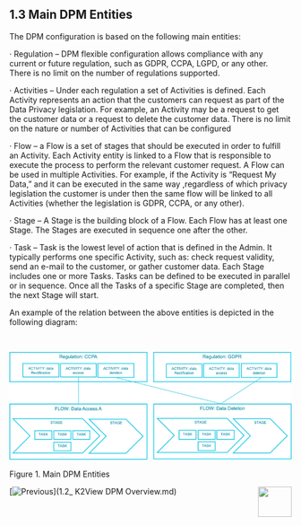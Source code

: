 ## 1.3  Main DPM Entities

The DPM configuration is based on the following main entities: 

·     Regulation – DPM flexible configuration allows compliance with any current or future regulation, such as GDPR, CCPA, LGPD, or any other. There is no limit on the number of regulations supported. 

·     Activities – Under each regulation a set of Activities is defined. Each Activity represents an action that the customers can request as part of the Data Privacy legislation. For example, an Activity may be a request to get the customer data or a request to delete the customer data. There is no limit on the nature or number of Activities that can be configured 

·     Flow – a Flow is a set of stages that should be executed in order to fulfill an Activity. Each Activity entity is linked to a Flow that is responsible to execute the process to perform the relevant customer request. A Flow can be used in multiple Activities. For example, if the Activity is “Request My Data,” and it can be executed in the same way ,regardless of which privacy legislation the customer is under then the same flow will be linked to all Activities (whether the legislation is GDPR, CCPA, or any other).

·     Stage – A Stage is the building block of a Flow. Each Flow has at least one Stage. The Stages are executed in sequence one after the other.

·     Task – Task is the lowest level of action that is defined in the Admin. It typically performs one specific Activity, such as: check request validity, send an e-mail to the customer, or gather customer data. Each Stage includes one or more Tasks. Tasks can be defined to be executed in parallel or in sequence. Once all the Tasks of a specific Stage are completed, then the next Stage will start.

An example of the relation between the above entities is depicted in the following diagram: 

​                           

![](images/Main_DPM_Entities.png)

Figure 1. Main DPM Entities

[![Previous](/articles/images/Previous.png)](1.2_ K2View DPM Overview.md)[<img align="right" width="60" height="54" src="/articles/images/Next.png">](Admin_Module_Overview.md)
